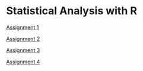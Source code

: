 # Statistical Analysis with R

[Assignment 1](Assignment1.html)

[Assignment 2](Assignment2.html)


[Assignment 3](assignment3.html)

[Assignment 4](assignment4.html)